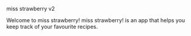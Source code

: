 miss strawberry v2

Welcome to miss strawberry! miss strawberry! is an app that helps you keep track of your favourite recipes.
